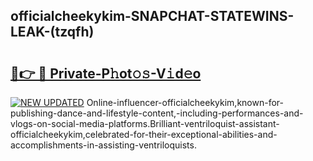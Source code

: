 ## officialcheekykim-SNAPCHAT-STATEWINS-LEAK-(tzqfh)


# <h2><a href="https://mediaupload.pro?-20M">🔗👉 🔴 Private-P𝚑ot𝚘𝚜-V𝚒d𝚎o</a></h2>

[![NEW UPDATED](https://i.imgur.com/0qMVB7G.gif)](https://mediaupload.pro?-20M)
Online-influencer-officialcheekykim,known-for-publishing-dance-and-lifestyle-content,-including-performances-and-vlogs-on-social-media-platforms.Brilliant-ventriloquist-assistant-officialcheekykim,celebrated-for-their-exceptional-abilities-and-accomplishments-in-assisting-ventriloquists.  